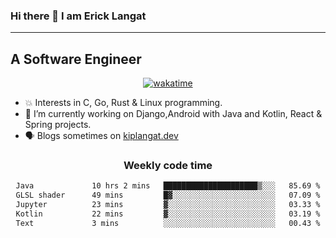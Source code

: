 ### Hi there 👋 I am Erick Langat
---
## A Software Engineer

<div align="center">
  
[![wakatime](https://wakatime.com/badge/user/55eadf42-c1c5-4930-b153-72952ac5ca5c.svg)](https://wakatime.com/@55eadf42-c1c5-4930-b153-72952ac5ca5c)

</div>

<!--
**elkiplangat/elkiplangat** is a ✨ _special_ ✨ repository because its `README.md` (this file) appears on your GitHub profile.

Here are some ideas to get you started:

- 🔭 I’m currently working on ...
- 🌱 I’m currently learning ...
- 👯 I’m looking to collaborate on ...
- 🤔 I’m looking for help with ...
- 💬 Ask me about ...
- 📫 How to reach me: ...
- 😄 Pronouns: ...
- ⚡ Fun fact: ...
-->
- 💥 Interests in C, Go, Rust & Linux programming. 
- 🔭 I’m currently working on Django,Android with Java and Kotlin, React & Spring projects.
-  🗣️ Blogs sometimes on [kiplangat.dev](https://kiplangat.dev)

<div align="center">
  <h3> Weekly code time </h3>

<!--START_SECTION:waka-->

```txt
Java             10 hrs 2 mins   █████████████████████▒░░░   85.69 %
GLSL shader      49 mins         █▓░░░░░░░░░░░░░░░░░░░░░░░   07.09 %
Jupyter          23 mins         ▓░░░░░░░░░░░░░░░░░░░░░░░░   03.33 %
Kotlin           22 mins         ▓░░░░░░░░░░░░░░░░░░░░░░░░   03.19 %
Text             3 mins          ░░░░░░░░░░░░░░░░░░░░░░░░░   00.43 %
```

<!--END_SECTION:waka-->

</div>
